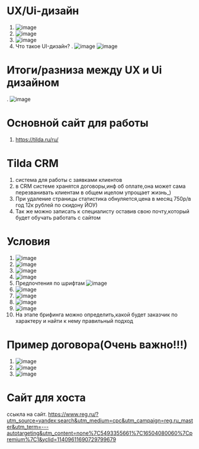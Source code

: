# UX/Ui-дизайн
1. ![image](https://github.com/user-attachments/assets/1c3764ab-77f6-407e-8e27-43c1988ce496)
2. ![image](https://github.com/user-attachments/assets/0ff1f5be-82ec-46a4-bb71-85b5b6063d7e)
3. ![image](https://github.com/user-attachments/assets/e0488a25-c3b8-44d9-a9b1-324f703d740a)
4. Что такое UI-дизайн?
. ![image](https://github.com/user-attachments/assets/75c86216-7e37-499d-933d-7dae2e00bd5a)
![image](https://github.com/user-attachments/assets/f6f560a5-1dc5-45f1-a499-4067d57586cb)
# Итоги/разниза между UX и Ui дизайном
. ![image](https://github.com/user-attachments/assets/c6a94661-0e82-4561-aa5c-2daacdaa6601)
# Основной сайт для работы
1. https://tilda.ru/ru/
# Tilda CRM 
1. система для работы с заявками клиентов
2. в CRM системе хранятся договоры,инф об оплате,она может сама перезванивать клиентам в общем ицелом упрощает жизнь_)
3. При удаление страницы статистика обнуляется,цена в месяц 750р/в год 12к рублей по скидону ЙОУ)
4. Так же можно записать к специалисту оставив свою почту,который будет обучать работать с сайтом

# Условия
1. ![image](https://github.com/user-attachments/assets/af3a1662-f23f-4461-a2ff-c04b5dd95b31)
2. ![image](https://github.com/user-attachments/assets/7fff105b-a496-4723-99a4-d37466d03633)
3. ![image](https://github.com/user-attachments/assets/fc63761c-a95d-42d3-8afd-cd2e108378be)
4. ![image](https://github.com/user-attachments/assets/38aa51e6-86a6-4983-9d02-f1a46394b634)
5. Предпочтения по шрифтам ![image](https://github.com/user-attachments/assets/98da59da-3b38-417d-afb4-19cda7bdea11)
6. ![image](https://github.com/user-attachments/assets/06a07986-3fad-473c-81f4-158a1dd5d71c) 
7. ![image](https://github.com/user-attachments/assets/2497b160-b280-4b7a-b54a-a901d64e841d)
8. ![image](https://github.com/user-attachments/assets/e7528fa2-1e09-4689-ad6a-ff9a043eb7fe)
9. ![image](https://github.com/user-attachments/assets/dd8e37a2-b77b-4717-8351-a1405f1d9bf9)
10. На этапе брифинга можно определить,какой будет заказчик по характеру и найти к нему правильный подход

# Пример договора(Очень важно!!!)
1. ![image](https://github.com/user-attachments/assets/2f7b5e72-8cf6-4b70-b845-5874e61b646d)
2. ![image](https://github.com/user-attachments/assets/2e265508-adad-4f9b-9984-959b5ea032d6)
3. ![image](https://github.com/user-attachments/assets/5a695b66-b5df-428f-be8e-c240202562d4)

# Сайт для хоста
ссыкла на сайт. https://www.reg.ru/?utm_source=yandex:search&utm_medium=cpc&utm_campaign=reg.ru_master&utm_term=---autotargeting&utm_content=none%7C5493355661%7C16504080060%7Cpremium%7C1&yclid=11409611690729799679

